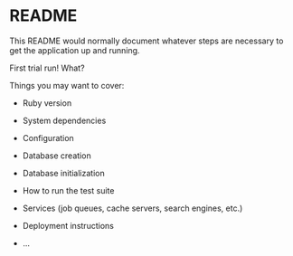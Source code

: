 # README

This README would normally document whatever steps are necessary to get the
application up and running.

First trial run! What?

Things you may want to cover:

* Ruby version

* System dependencies

* Configuration

* Database creation

* Database initialization

* How to run the test suite

* Services (job queues, cache servers, search engines, etc.)

* Deployment instructions

* ...
